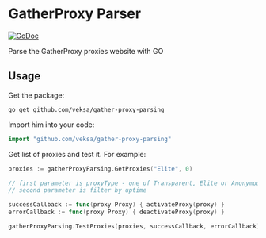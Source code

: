 # GatherProxy Parser

[![GoDoc](https://godoc.org/github.com/veksa/gather-proxy-parsing?status.svg)](https://godoc.org/github.com/veksa/gather-proxy-parsing)  

Parse the GatherProxy proxies website with GO

## Usage ##

Get the package:

```shell
go get github.com/veksa/gather-proxy-parsing
```

Import him into your code:

```go
import "github.com/veksa/gather-proxy-parsing"
```

Get list of proxies and test it. For example:

```go
proxies := gatherProxyParsing.GetProxies("Elite", 0)

// first parameter is proxyType - one of Transparent, Elite or Anonymous
// second parameter is filter by uptime

successCallback := func(proxy Proxy) { activateProxy(proxy) }
errorCallback := func(proxy Proxy) { deactivateProxy(proxy) }

gatherProxyParsing.TestProxies(proxies, successCallback, errorCallback)
```
